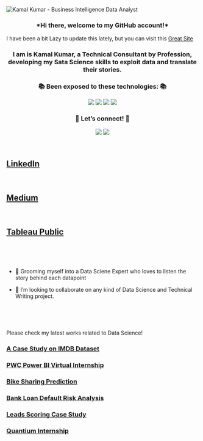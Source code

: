 ![Kamal Kumar - Business Intelligence   Data Analyst](https://user-images.githubusercontent.com/73750698/165881079-7dbd5acb-5741-4a93-bf17-803ceeb56af8.png)

<h3 align="center">*Hi there, welcome to my GitHub account!* </h3>


I have been a bit Lazy to update this lately, but you can visit this [Great Site](https://datagrad.github.io/)

   
<h3 align="center"> I am is Kamal Kumar,
   a Technical Consultant by Profession,
   developing my Sata Science skills to exploit data and translate their stories.</h3>

<h3 align="center">📚 Been exposed to these technologies: 📚</h3>
<p align="center">
  <img src="https://img.shields.io/badge/Python-3766AB?style=flat-square&logo=Python&logoColor=white"/>
  <img src="https://img.shields.io/badge/Jupyter-F37626.svg?&style=flat-square&logo=Jupyter&logoColor=white"/>
  <img src="https://img.shields.io/badge/GitHub-100000?style=flat-square&logo=github&logoColor=white"/>
  <img src="https://img.shields.io/badge/Git-F05032?style=flat-square&logo=git&logoColor=white"/>
   
</p>

<h3 align="center">🌈 Let’s connect! 🌈</h3>
<p align="center"> 
  <a href="mailto:aerokamal1993@gmail.com"><img src="https://img.shields.io/badge/Microsoft_Outlook-0078D4?style=flat-square&logo=microsoft-outlook&logoColor=white&link=aerokamal1993@gmail.com"/></a> 
  <a href="https://www.instagram.com/guy_on_interceptor/"><img src="https://img.shields.io/badge/Instagram-E4405F?style=flat-square&logo=Instagram&logoColor=white&link=https://www.instagram.com/guy_on_interceptor/"/></a> 
 
</p>
<br>

## [LinkedIn](https://www.linkedin.com/in/jhakamal/)

<br>

## [Medium](https://datagrad.medium.com/)

<br>

## [Tableau Public](https://public.tableau.com/app/profile/datagrad)

<br>
<br>
<br>


- 🌱 Grooming myself into a Data Sciene Expert who loves to listen the story behind each datapoint 

- 👯 I’m looking to collaborate on any kind of Data Science and Technical Writing project.



<br>
<br>

<br>

Please check my latest works related to Data Science!

### [A Case Study on IMDB Dataset](https://datagrad.github.io/IMDB-Analysis-in-SQL/)

### [PWC Power BI Virtual Internship](https://datagrad.github.io/PWC-Power-BI-Virtual-Internship/)

### [Bike Sharing Prediction](https://datagrad.github.io/Bike_Sharing_Prediction/)

### [Bank Loan Default Risk Analysis](https://datagrad.github.io/Bank-Loan-Default-Risk-Analysis/)

### [Leads Scoring Case Study](https://datagrad.github.io/Leads-Scoring-Case-Study/)

### [Quantium Internship](https://datagrad.github.io/Quantium-Internship/)


